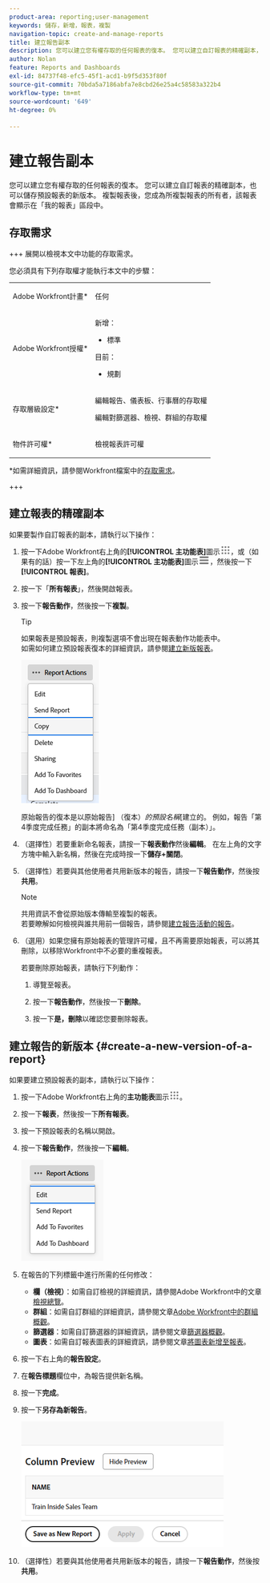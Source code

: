 ```yaml
---
product-area: reporting;user-management
keywords: 儲存，新增，報表，複製
navigation-topic: create-and-manage-reports
title: 建立報告副本
description: 您可以建立您有權存取的任何報表的復本。 您可以建立自訂報表的精確副本，也可以儲存預設報表的新版本。 複製報表後，您成為所複製報表的所有者，該報表會顯示在「我的報表」區段中。
author: Nolan
feature: Reports and Dashboards
exl-id: 84737f48-efc5-45f1-acd1-b9f5d353f80f
source-git-commit: 70bda5a7186abfa7e8cbd26e25a4c58583a322b4
workflow-type: tm+mt
source-wordcount: '649'
ht-degree: 0%

---
```


# 建立報告副本

<!-- Audited: 11/2024 -->

您可以建立您有權存取的任何報表的復本。 您可以建立自訂報表的精確副本，也可以儲存預設報表的新版本。 複製報表後，您成為所複製報表的所有者，該報表會顯示在「我的報表」區段中。

## 存取需求

+++ 展開以檢視本文中功能的存取需求。

您必須具有下列存取權才能執行本文中的步驟：

<table style="table-layout:auto"> 
 <col> 
 <col> 
 <tbody> 
  <tr> 
   <td role="rowheader">Adobe Workfront計畫*</td> 
   <td> <p>任何</p> </td> 
  </tr> 
  <tr> 
   <td role="rowheader">Adobe Workfront授權*</td> 
   <td> 
      <p>新增：</p>
         <ul>
         <li><p>標準</p></li>
         </ul>
      <p>目前：</p>
         <ul>
         <li><p>規劃</p></li>
         </ul>
   </td>
  </tr> 
  <tr> 
   <td role="rowheader">存取層級設定*</td> 
   <td> <p>編輯報告、儀表板、行事曆的存取權</p> <p>編輯對篩選器、檢視、群組的存取權</p></td> 
  </tr> 
  <tr> 
   <td role="rowheader">物件許可權*</td> 
   <td><p>檢視報表許可權</p></td> 
  </tr> 
 </tbody> 
</table>

*如需詳細資訊，請參閱Workfront檔案中的[存取需求](/help/quicksilver/administration-and-setup/add-users/access-levels-and-object-permissions/access-level-requirements-in-documentation.md)。

+++

## 建立報表的精確副本

如果要製作自訂報表的副本，請執行以下操作：

1. 按一下Adobe Workfront右上角的&#x200B;**[!UICONTROL 主功能表]**&#x200B;圖示![主功能表](/help/_includes/assets/main-menu-icon.png)，或（如果有的話）按一下左上角的&#x200B;**[!UICONTROL 主功能表]**&#x200B;圖示![主功能表](/help/_includes/assets/main-menu-icon-left-nav.png)，然後按一下&#x200B;**[!UICONTROL 報表]**。

1. 按一下「**所有報表**」，然後開啟報表。

1. 按一下&#x200B;**報告動作**，然後按一下&#x200B;**複製**。

   >[!TIP]
   >
   >如果報表是預設報表，則複製選項不會出現在報表動作功能表中。\
   >如需如何建立預設報表復本的詳細資訊，請參閱[建立新版報表](#create-a-new-version-of-a-report)。

   ![複製報告](assets/unshimmed-report-actions-copy.png)

   原始報告的復本是以原始報告] （復本）_的預設名稱_[&#x200B;建立的。 例如，報告「第4季度完成任務」的副本將命名為「第4季度完成任務（副本）」。

1. （選擇性）若要重新命名報表，請按一下&#x200B;**報表動作**&#x200B;然後&#x200B;**編輯**。 在左上角的文字方塊中輸入新名稱，然後在完成時按一下&#x200B;**儲存+關閉**。

1. （選擇性）若要與其他使用者共用新版本的報告，請按一下&#x200B;**報告動作**，然後按&#x200B;**共用**。

   >[!NOTE]
   >
   >共用資訊不會從原始版本傳輸至複製的報表。\
   >若要瞭解如何檢視與誰共用前一個報告，請參閱[建立報告活動的報告](../../../reports-and-dashboards/reports/report-usage/create-report-reporting-activities.md#identify)。

1. （選用）如果您擁有原始報表的管理許可權，且不再需要原始報表，可以將其刪除，以移除Workfront中不必要的重複報表。

   若要刪除原始報表，請執行下列動作：

   1. 導覽至報表。

   1. 按一下&#x200B;**報告動作**，然後按一下&#x200B;**刪除**。

   1. 按一下&#x200B;**是，刪除**&#x200B;以確認您要刪除報表。

## 建立報告的新版本 {#create-a-new-version-of-a-report}

如果要建立預設報表的副本，請執行以下操作：

1. 按一下Adobe Workfront右上角的&#x200B;**主功能表**&#x200B;圖示![主功能表圖示](assets/main-menu-icon.png)。

1. 按一下&#x200B;**報表**，然後按一下&#x200B;**所有報表**。
1. 按一下預設報表的名稱以開啟。
1. 按一下&#x200B;**報告動作**，然後按一下&#x200B;**編輯**。

   ![編輯報告](assets/unshimmed-report-actions-default-report.png)

1. 在報告的下列標籤中進行所需的任何修改：

   * **欄（檢視）**：如需自訂檢視的詳細資訊，請參閱Adobe Workfront中的文章[檢視總覽](../../../reports-and-dashboards/reports/reporting-elements/views-overview.md)。
   * **群組**：如需自訂群組的詳細資訊，請參閱文章[Adobe Workfront中的群組概觀](../../../reports-and-dashboards/reports/reporting-elements/groupings-overview.md)。
   * **篩選器**：如需自訂篩選器的詳細資訊，請參閱文章[篩選器概觀](../../../reports-and-dashboards/reports/reporting-elements/filters-overview.md)。
   * **圖表**：如需自訂報表圖表的詳細資訊，請參閱文章[將圖表新增至報表](../../../reports-and-dashboards/reports/creating-and-managing-reports/add-chart-report.md)。

1. 按一下右上角的&#x200B;**報告設定**。
1. 在&#x200B;**報告標題**&#x200B;欄位中，為報告提供新名稱。
1. 按一下&#x200B;**完成**。
1. 按一下&#x200B;**另存為新報告**。

   ![另存為新報告](assets/unshimmed-save-as-new-report.png)

1. （選擇性）若要與其他使用者共用新版本的報告，請按一下&#x200B;**報告動作**，然後按&#x200B;**共用**。
